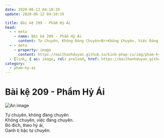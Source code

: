 ```yaml
---
date: 2020-06-12 04:10:19
update: 2020-06-12 04:10:19

title: Bài kệ 209 - Phẩm Hỷ Ái
head:
  - - meta
    - name: Bài kệ 209 - Phẩm Hỷ Ái
      content: Tự Chuyên, Không Đáng Chuyên<Br>Không Chuyên, Việc Đáng Chuyên.<Br>Bỏ Đích, Theo Hỷ Ái,<Br>Ganh Tị Bậc Tự Chuyên.<Br>
  - - meta
    - property: image
      content: https://maithanhduyan.github.io/kinh-phap-cu/img/pham-hy-ai/pham-hy-ai-209.jpg
  - [link, { as: image, rel: preload, href: https://maithanhduyan.github.io/kinh-phap-cu/img/pham-hy-ai/pham-hy-ai-209.jpg }]
category:
  - pham-hy-ai
---
```


# Bài kệ 209 - Phẩm Hỷ Ái

![An image](/img/pham-hy-ai/pham-hy-ai-209.jpg)

Tự chuyên, không đáng chuyên<br>Không chuyên, việc đáng chuyên.<br>Bỏ đích, theo hỷ ái,<br>Ganh tị bậc tự chuyên.<br>
